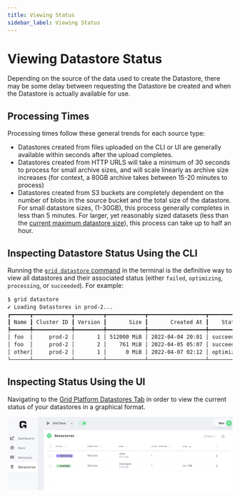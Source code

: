 ```yaml
---
title: Viewing Status
sidebar_label: Viewing Status
---
```


# Viewing Datastore Status

Depending on the source of the data used to create the Datastore, there may be some delay
between requesting the Datastore be created and when the Datastore is actually available
for use. 

## Processing Times

Processing times follow these general trends for each source type:

* Datastores created from files uploaded on the CLI or UI are generally available within
  seconds after the upload completes.
* Datastores created from HTTP URLS will take a minimum of 30 seconds to process for small
  archive sizes, and will scale linearly as archive size increases (for context, a 80GB
  archive takes between 15-20 minutes to process) 
* Datastores created from S3 buckets are completely dependent on the number of blobs in
  the source bucket and the total size of the datastore. For small datastore sizes,
  (1-30GB), this process generally completes in less than 5 minutes. For larger, yet
  reasonably sized datasets (less than the [current maximum datastore
  size](../faq.md#datastore-size-limit)), this process can take up to half an hour.


## Inspecting Datastore Status Using the CLI

Running the [`grid datastore` command](../../../cli.md#grid-datastore) in the terminal is
the definitive way to view all datastores and their associated status (either `failed`,
`optimizing`, `processing`, or `succeeded`). For example: 

```bash
$ grid datastore                                                        
✔ Loading Datastores in prod-2...
┏━━━━━━┳━━━━━━━━━━━━┳━━━━━━━━━┳━━━━━━━━━━━━┳━━━━━━━━━━━━━━━━━━┳━━━━━━━━━━━━┓
┃ Name ┃ Cluster ID ┃ Version ┃       Size ┃       Created At ┃    Status  ┃
┡━━━━━━╇━━━━━━━━━━━━╇━━━━━━━━━╇━━━━━━━━━━━━╇━━━━━━━━━━━━━━━━━━╇━━━━━━━━━━━━┩
│ foo  │     prod-2 │       1 │ 512000 MiB │ 2022-04-04 20:01 │ succeeded  │
│ foo  │     prod-2 │       2 │    761 MiB │ 2022-04-05 05:07 │ succeeded  │
│ other│     prod-2 │       1 │      0 MiB │ 2022-04-07 02:12 │ optimizing │
└──────┴────────────┴─────────┴────────────┴──────────────────┴────────────┘
```

## Inspecting Status Using the UI

Navigating to the [Grid Platform Datastores Tab](https://platform.grid.ai/#/datastores) in
order to view the current status of your datastores in a graphical format.

![](../../../../static/images/datastores/datastore-status-via-ui.png)